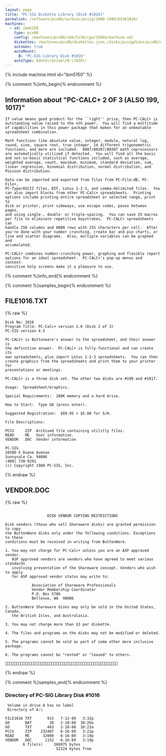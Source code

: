 ```yaml
---
layout: page
title: "PC-SIG Diskette Library (Disk #1016)"
permalink: /software/pcx86/sw/misc/pcsig/1000-1999/DISK1016/
machines:
  - id: ibm5150
    type: pcx86
    config: /machines/pcx86/ibm/5150/cga/256kb/machine.xml
    diskettes: /machines/pcx86/diskettes.json,/disks/pcsigdisks/pcx86/diskettes.json
    autoGen: true
    autoMount:
      B: "PC-SIG Library Disk #1016"
    autoType: $date\r$time\rB:\rDIR\r
---
```


{% include machine.html id="ibm5150" %}

{% comment %}info_begin{% endcomment %}

## Information about "PC-CALC+ 2 OF 3 (ALSO 199, 1017)"

    If value means good product for the ``right'' price, then PC-CALC+ is
    outstanding value raised to the nth power.  You will find a multitude
    of capabilities in this power package that makes for an unbeatable
    spreadsheet combination.
    
    Math functions like absolute value, integer, modulo, natural log,
    round, sine, square root, true integer, 14 different trigonometric
    functions, and more are included.  8087/80287/80387 math coprocessors
    are automatically utilized if detected.  You will find all the basic
    and not-so-basic statistical functions included, such as average,
    weighted average, count, maximum, minimum, standard deviation, sum,
    linear regression, binomial distribution, normal distribution, and
    Poisson distribution.
    
    Data can be imported and exported from files from PC-File:dB, PC-File+,
    PC-Type/ASCII files, DIF, Lotus 1-2-3, and comma-delimited files.  You
    can also import blocks from other PC-Calc+ spreadsheets.  Printing
    options include printing entire spreadsheet or selected range, print to
    disk or printer, print sideways, use escape codes, pause between pages,
    and using single-, double- or triple-spacing.  You can save 25 macros
    per file to eliminate repetitive keystrokes.  PC-CALC+ spreadsheets can
    handle 256 columns and 8000 rows with 255 characters per cell.  After
    you're done with your number crunching, create bar and pie charts, or
    line and scatter diagrams.  Also, multiple variables can be graphed and
    accumulated.
    
    PC-CALC+ combines number-crunching power, graphing and flexible report
    options for an ideal spreadsheet.  PC-CALC+'s pop-up menus and context-
    sensitive help screens make it a pleasure to use.
{% comment %}info_end{% endcomment %}

{% comment %}samples_begin{% endcomment %}

## FILE1016.TXT

{% raw %}
```
Disk No: 1016
Program Title: PC-Calc+ version 2.0 (Disk 2 of 3)
PC-SIG version 4.5

PC-CALC+ is Buttonware's answer to the spreadsheet, and their answer is
the definitive answer.  PC-CALC+ is fully-functional and can create its
own spreadsheets, plus import Lotus 1-2-3 spreadsheets.  You can then
create graphics from the spreadsheets and print them to your printer for
presentations or meetings.

PC-CALC+ is a three disk set. The other two disks are #199 and #1017.

Usage:  Spreadsheet/Graphics.

Special Requirements:  280K memory and a hard drive.

How to Start:  Type GO (press enter).

Suggested Registration:  $69.95 + $5.00 for S/H.

File Descriptions:

PCCU     ZIP  Archived file containing utilitly files.
READ     ME   User information.
VENDOR   DOC  Vendor information

PC-SIG
1030D E Duane Avenue
Sunnyvale Ca. 94086
(408) 730-9291
(c) Copyright 1988 PC-SIG, Inc.

```
{% endraw %}

## VENDOR.DOC

{% raw %}
```

                   DISK VENDOR COPYING RESTRICTIONS

Disk vendors (those who sell Shareware disks) are granted permission to copy
the ButtonWare disks only under the following conditions. Exceptions to these
conditions must be received in writing from ButtonWare.

1. You may not charge for PC-Calc+ unless you are an ASP approved vendor.
   ASP approved vendors are vendors who have agreed to meet various standards
   involving presentation of the Shareware concept. Vendors who wish to apply
   for ASP approved vendor status may write to:

            Association of Shareware Professionals
            Vendor Membership Coordinator
            P.O. Box 5786
            Bellevue, WA  98006

2. ButtonWare Shareware disks may only be sold in the United States, Canada,
   the British Isles, and Australasia.

3. You may not charge more than $3 per diskette.

4. The files and programs on the disks may not be modified or deleted.

5. The programs cannot be sold as part of some other more inclusive package.

6. The programs cannot be "rented" or "leased" to others.


```
{% endraw %}

{% comment %}samples_end{% endcomment %}

### Directory of PC-SIG Library Disk #1016

     Volume in drive A has no label
     Directory of A:\

    FILE1016 TXT       915   7-12-89   3:32p
    GO       BAT        38   2-10-88  10:20a
    GO       TXT       463   2-10-88  10:23a
    PCCU     ZIP    232407   6-16-89   3:21p
    READ     ME      32000   6-16-89   3:19p
    VENDOR   DOC      1152   6-16-89   3:19p
            6 file(s)     266975 bytes
                           52224 bytes free
